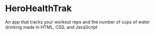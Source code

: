 # HeroHealthTrak
An app that tracks your workout reps and the number of cups of water drinking made in HTML, CSS, and JavaScript
